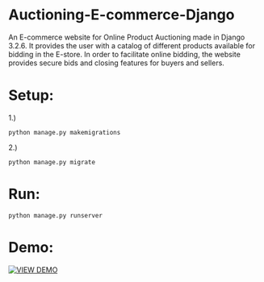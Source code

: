 # Auctioning-E-commerce-Django
An E-commerce website for Online Product Auctioning made in Django 3.2.6. It provides the user with a catalog of different products available for bidding in the E-store. In order to facilitate online bidding, the website provides secure bids and closing features for buyers and sellers. 

# Setup:
1.) 
```shell
python manage.py makemigrations
```
2.) 
```shell
python manage.py migrate
```
# Run:
```shell
python manage.py runserver
```

# Demo:
[![VIEW DEMO](https://img.youtube.com/vi/MrRpPPqpEyw/hqdefault.jpg)](https://www.youtube.com/watch?v=MrRpPPqpEyw)
